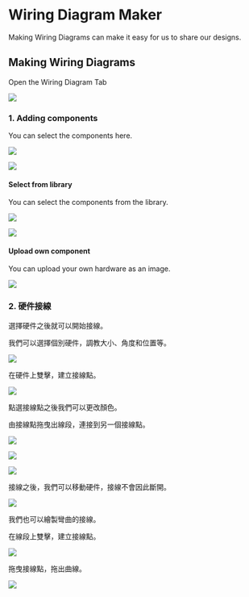 # Wiring Diagram Maker

Making Wiring Diagrams can make it easy for us to share our designs.

## Making Wiring Diagrams

Open the Wiring Diagram Tab

![](./images/wire1.png)

### 1. Adding components

You can select the components here.

![](./images/wire2.png)

![](./images/wire3.png)

#### Select from library

You can select the components from the library.

![](./images/wire4.png)

![](./images/wire5.png)

#### Upload own component

You can upload your own hardware as an image.

![](./images/wire6.png)

### 2. 硬件接線

選擇硬件之後就可以開始接線。

我們可以選擇個別硬件，調教大小、角度和位置等。

![](./images/wire7.png)

在硬件上雙擊，建立接線點。

![](./images/wire8.png)

點選接線點之後我們可以更改顏色。

由接線點拖曳出線段，連接到另一個接線點。

![](./images/wire10.png)

![](./images/wire9.png)

![](./images/wire11.png)

接線之後，我們可以移動硬件，接線不會因此斷開。

![](./images/wire12.png)

我們也可以繪製彎曲的接線。

在線段上雙擊，建立接線點。

![](./images/wire13.png)

拖曳接線點，拖出曲線。

![](./images/wire14.png)